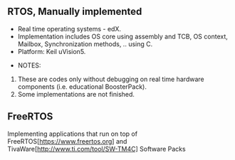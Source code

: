 ## RTOS, Manually implemented
* Real time operating systems - edX.
* Implementation includes OS core using assembly and TCB, OS context, Mailbox, Synchronization methods, .. using C.  
* Platform: Keil uVision5.
- NOTES: 
1. These are codes only without debugging on real time hardware components (i.e. educational BoosterPack).
2. Some implementations are not finished.
## FreeRTOS
 Implementing applications that run on top of FreeRTOS[https://www.freertos.org] and TivaWare[http://www.ti.com/tool/SW-TM4C] Software Packs
